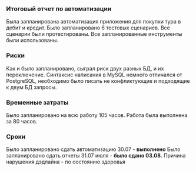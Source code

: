 ### Итоговый отчет по автоматизации

Была запланирована автоматизация приложения для покупки тура в дебит и кредит. Было запланировано 6 тестовых сценариев. Все сценарии были протестированы. Все запланированные инструменты были использованы.

### Риски

Как и было запланировано, сыграл риск двух разных БД, и их переключение. Синтаксис написания в MySQL немного отличался от PostgreSQL, необходимо было писать не конфликтующие и подходящие к двум БД запросы.

### Временные затраты

Было запланировано на всю работу 105 часов. 
Работа была выполнена за 80 часов.

### Сроки

Было запланировано сдать автоматизацию 30.07 - **выполнено**
Было запланировано сдать отчеты 31.07 июля - **было сдано 03.08.** 
Причина нарушения дэдлайна - по состоянию здоровья




